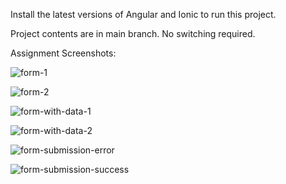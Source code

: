 Install the latest versions of Angular and Ionic to run this project.

Project contents are in main branch. No switching required.

Assignment Screenshots:

![form-1](https://github.com/djanedsouza/shikshalokam-test-task/assets/42550702/8f3a63c5-c373-4cf7-81f3-831af7153ef3)

![form-2](https://github.com/djanedsouza/shikshalokam-test-task/assets/42550702/e0175408-bff6-429e-b833-31031b931270)

![form-with-data-1](https://github.com/djanedsouza/shikshalokam-test-task/assets/42550702/57a953f7-b440-4a5b-8ce0-e4d910cda7f7)

![form-with-data-2](https://github.com/djanedsouza/shikshalokam-test-task/assets/42550702/d9a8808d-e908-4b5f-8d29-d765843cc872)

![form-submission-error](https://github.com/djanedsouza/shikshalokam-test-task/assets/42550702/8253d39b-8ab5-40c4-8af9-48a1c49df53f)

![form-submission-success](https://github.com/djanedsouza/shikshalokam-test-task/assets/42550702/08bfb7ff-76ae-4212-a35e-41b159a5c238)
